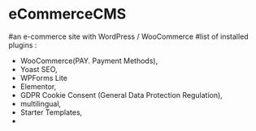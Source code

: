 # eCommerceCMS
#an e-commerce site with WordPress / WooCommerce
#list of installed plugins :
- WooCommerce(PAY. Payment Methods),
- Yoast SEO,
- WPForms Lite
- Elementor,
- GDPR Cookie Consent (General Data Protection Regulation),
- multilingual,
- Starter Templates,
- 
